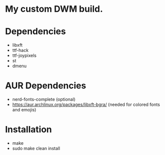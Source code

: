 My custom DWM build.
============

# Dependencies
+ libxft
+ ttf-hack
+ ttf-joypixels
+ st
+ dmenu

# AUR Dependencies
+ nerd-fonts-complete (optional)
+ https://aur.archlinux.org/packages/libxft-bgra/ (needed for colored fonts and emojis)

# Installation
- make
- sudo make clean install
